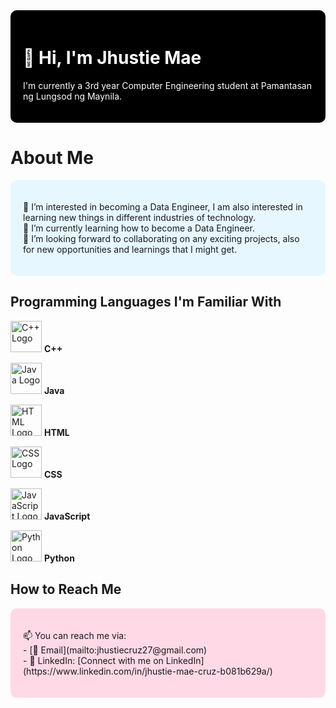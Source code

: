 <!--- Your GitHub README.md file --->
<div style="background-color: black; padding: 20px; border-radius: 10px; margin-bottom: 20px;">
  <h1 style="color: white;">👋 Hi, I'm Jhustie Mae</h1>

  <p style="color: white;">
    I'm currently a 3rd year Computer Engineering student at Pamantasan ng Lungsod ng Maynila.
  </p>
</div>

# About Me
<div style="background-color: #e6f7ff; padding: 20px; border-radius: 10px; margin-bottom: 20px;">
  <p>
    👀 I’m interested in becoming a Data Engineer, I am also interested in learning new things in different industries of technology.
    <br>
    🌱 I’m currently learning how to become a Data Engineer.
    <br>
    💞️ I’m looking forward to collaborating on any exciting projects, also for new opportunities and learnings that I might get.
  </p>
</div>

## Programming Languages I'm Familiar With

<img src="images/cpp-logo.png" alt="C++ Logo" width="50"/> **C++**

<img src="images/java-logo.png" alt="Java Logo" width="50"/> **Java**

<img src="images/html-logo.png" alt="HTML Logo" width="50"/> **HTML**

<img src="images/css-logo.png" alt="CSS Logo" width="50"/> **CSS**

<img src="images/js-logo.png" alt="JavaScript Logo" width="50"/> **JavaScript**

<img src="images/python-logo.png" alt="Python Logo" width="50"/> **Python**


## How to Reach Me
<div style="background-color: #ffd9e6; padding: 20px; border-radius: 10px; margin-bottom: 20px;">
  <p>
    📫 You can reach me via:
    <br>
    - [📧 Email](mailto:jhustiecruz27@gmail.com)
    <br>
    - 🔗 LinkedIn: [Connect with me on LinkedIn](https://www.linkedin.com/in/jhustie-mae-cruz-b081b629a/)
  </p>
</div>
